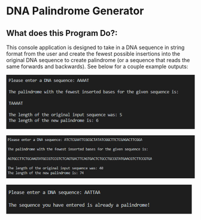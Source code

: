 # DNA Palindrome Generator

## What does this Program Do?:
This console application is designed to take in a DNA sequence in string format from the user and create the fewest possible insertions into the original DNA sequence to create palindrome (or a sequence that reads the same forwards and backwards). See below for a couple example outputs:

![Image of Output](https://github.com/srusher/DNA-Palindrome-Generator/blob/master/Output_1.PNG)

![Image of Output](https://github.com/srusher/DNA-Palindrome-Generator/blob/master/Output2.PNG)

![Image of Output](https://github.com/srusher/DNA-Palindrome-Generator/blob/master/Output3.PNG)
